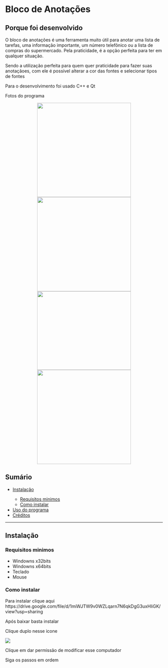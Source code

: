 <h1> Bloco de Anotações</h1>
<h2>Porque foi desenvolvido</h2>
<p>O bloco de anotações é uma ferramenta muito útil para anotar uma lista de tarefas, uma informação importante, um número telefônico ou a lista de compras do supermercado. Pela praticidade, é a opção perfeita para ter em qualquer situação.</p>
<p>Sendo a utilização perfeita para quem quer praticidade para fazer suas anotaçãoes, com ele é possível alterar a cor das fontes e selecionar tipos de fontes</p>
<p>Para o desenvolvimento foi usado C++ e Qt</p>
<p>Fotos do programa</p>

<div align="center"  display="inline">
<img src="https://github.com/Eduardo-Rocha-Azevedo/Bloco_Notas/assets/142415927/989475fc-5bf5-4660-8915-d3fbdc798a4e" display="inline" width="300px">
<img src="https://github.com/Eduardo-Rocha-Azevedo/Bloco_Notas/assets/142415927/1c087c5b-dddb-4108-994c-5da799cda97a" display="inline" width="300px">
<img src="https://github.com/Eduardo-Rocha-Azevedo/Bloco_Notas/assets/142415927/aaac52e5-baa9-46bd-a2ed-4172adeb4af1" display="inline" width="300px" height="250px">
<img src="https://github.com/Eduardo-Rocha-Azevedo/Bloco_Notas/assets/142415927/638c9f5b-40b8-4fbc-af15-e0f0fdaac932" display="inline" width="300px">

</div>
<h2>Sumário</h2>
<ul>
  <li><a href="#instalacao">Instalação</a></li>
    <ul>  
      <li><a href="#requisito">Requisitos minimos</a></li>
      <li><a href="#instalar">Como instalar</a></li>
    </ul>
  <li><a href="#uso">Uso do programa</a></li>
  <li><a href="#credito">Créditos</a></li>
</ul><hr>
<section id="instalacao">
<h2>Instalação</h2> 
<h3 id="requisito">Requisitos minimos</h3>
<ul>
  <li>Windowns x32bits</li>
  <li>Windowns x64bits</li>
  <li>Teclado</li>
  <li>Mouse</li>
</ul>
<h3 id="instalar">Como instalar</h3>
<p>Para instalar clique aqui https://drive.google.com/file/d/1miWJTW9v0WZLqarn7N6qkDgG3uxHliGK/view?usp=sharing </p>
<p>Após baixar basta instalar</p>
<p>Clique duplo nesse icone</p>
<img src="https://github.com/Eduardo-Rocha-Azevedo/Bloco_Notas/assets/142415927/9c2b95a0-cf1e-48dc-a0f2-e68bda8d7119">
<p>Clique em dar permissão de modificar esse computador</p>
<p>Siga os passos em ordem </p>
<ol>

</ol>
